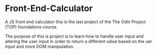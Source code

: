 # Front-End-Calculator

A JS front end calculator 
this is the last project of the The Odin Project (TOP) foundations course.

The purpose of this is project is to learn how to handle user input and altering the user input in order to return a different value based on the uer input and more DOM manipulation.



